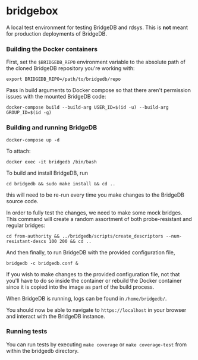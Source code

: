 # bridgebox

A local test environment for testing BridgeDB and rdsys. This is **not** meant for production deployments of BridgeDB.

### Building the Docker containers

First, set the `$BRIDGEDB_REPO` environment variable to the absolute path of the cloned BridgeDB repository you're working with:
```
export BRIDGEDB_REPO=/path/to/bridgedb/repo
```

Pass in build arguments to Docker compose so that there aren't permission issues with the mounted BridgeDB code:
```
docker-compose build --build-arg USER_ID=$(id -u) --build-arg GROUP_ID=$(id -g)
```
### Building and running BridgeDB

```
docker-compose up -d
```

To attach:
```
docker exec -it bridgedb /bin/bash
```

To build and install BridgeDB, run
```
cd bridgedb && sudo make install && cd ..
```
this will need to be re-run every time you make changes to the BridgeDB source code.

In order to fully test the changes, we need to make some mock bridges. This command will create a random assortment of both probe-resistant and regular bridges:
```
cd from-authority && ../bridgedb/scripts/create_descriptors --num-resistant-descs 100 200 && cd ..
```

And then finally, to run BridgeDB with the provided configuration file, 
```
bridgedb -c bridgedb.conf &
```

If you wish to make changes to the provided configuration file, not that you'll have to do so inside the container or rebuild the Docker container since it is copied into the image as part of the build process.

When BridgeDB is running, logs can be found in `/home/bridgedb/`.

You should now be able to navigate to `https://localhost` in your browser and interact with the BridgeDB instance.

### Running tests

You can run tests by executing `make coverage` or `make coverage-test` from within the bridgedb directory.

